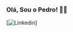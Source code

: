 ### Olá, Sou o Pedro! 👩‍💻

[![Linkedin](https://img.shields.io/badge/LinkedIn-0077B5?style=for-the-badge&logo=linkedin&logoColor=white)]
